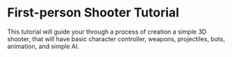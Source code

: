 # First-person Shooter Tutorial

This tutorial will guide your through a process of creation a simple 3D shooter, that will have basic character controller,
weapons, projectiles, bots, animation, and simple AI.